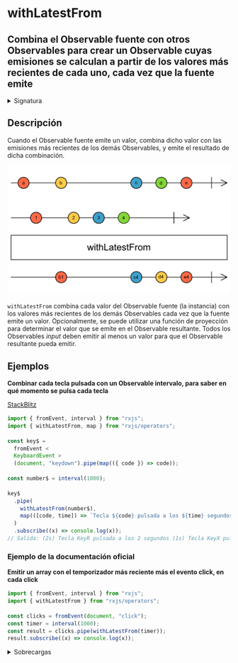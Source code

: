 # withLatestFrom

<h2 class="subtitle"> Combina el Observable fuente con otros Observables para crear un Observable cuyas emisiones se calculan a partir de los valores más recientes de cada uno, cada vez que la fuente emite
</h2>

<details>
<summary>Signatura</summary>

### Firma

`withLatestFrom<T, R>(...args: any[]): OperatorFunction<T, R>`

### Parámetros

<table>
<tr><td>args</td><td>Tipo: <code>any[]</code>.</td></tr>
</table>

### Retorna

`OperatorFunction<T, R>`: Un Observable de valores proyectados de cada Observable _input_, o un array de los valores más recientes de cada Observable _input_.

</details>

## Descripción

Cuando el Observable fuente emite un valor, combina dicho valor con las emisiones más recientes de los demás Observables, y emite el resultado de dicha combinación.

<img src="assets/images/marble-diagrams/join-creation/withLatestFrom.png" alt="Diagrama de canicas del operador withLatestFrom">

`withLatestFrom` combina cada valor del Observable fuente (la instancia) con los valores más recientes de los demás Observables cada vez que la fuente emite un valor. Opcionalmente, se puede utilizar una función de proyección para determinar el valor que se emite en el Observable resultante. Todos los Observables _input_ deben emitir al menos un valor para que el Observable resultante pueda emitir.

## Ejemplos

**Combinar cada tecla pulsada con un Observable intervalo, para saber en qué momento se pulsa cada tecla**

<a target="_blank" href="https://stackblitz.com/edit/docu-rxjs-withlatestfrom?file=index.ts">StackBlitz</a>

```javascript
import { fromEvent, interval } from "rxjs";
import { withLatestFrom, map } from "rxjs/operators";

const key$ =
  fromEvent <
  KeyboardEvent >
  (document, "keydown").pipe(map(({ code }) => code));

const number$ = interval(1000);

key$
  .pipe(
    withLatestFrom(number$),
    map(([code, time]) => `Tecla ${code} pulsada a los ${time} segundos`)
  )
  .subscribe((x) => console.log(x));
// Salida: (2s) Tecla KeyR pulsada a los 2 segundos (1s) Tecla KeyX pulsada a los 3 segundos...
```

### Ejemplo de la documentación oficial

**Emitir un array con el temporizador más reciente más el evento click, en cada click**

```javascript
import { fromEvent, interval } from "rxjs";
import { withLatestFrom } from "rxjs/operators";

const clicks = fromEvent(document, "click");
const timer = interval(1000);
const result = clicks.pipe(withLatestFrom(timer));
result.subscribe((x) => console.log(x));
```

<details>
<summary>Sobrecargas</summary>
<div class="overload-container">

<div class="overload-section">

### Firma

`withLatestFrom(project: (v1: T) => R): OperatorFunction<T, R>`

### Parámetros

<table>
<tr><td>project</td><td>Tipo: <code>(v1: T) => R</code>.</td></tr>
</table>

### Retorna

`OperatorFunction<T, R>`

</div>

<div class="overload-section">

### Firma

`withLatestFrom(source2: O2, project: (v1: T, v2: ObservedValueOf<O2>) => R): OperatorFunction<T, R>`

### Parámetros

<table>

<tr><td>v2</td><td>Tipo: <code>O2</code>.</td></tr>
<tr><td>project</td><td>Tipo: <code>(v1: T, v2: ObservedValueOf) => R</code>.</td></tr>
</table>

### Retorna

`OperatorFunction<T, R>`

</div>

<div class="overload-section">

### Firma

`withLatestFrom(v2: O2, v3: O3, project: (v1: T, v2: ObservedValueOf<O2>, v3: ObservedValueOf<O3>) => R): OperatorFunction<T, R>`

### Parámetros

<table>
<tr><td>v2</td><td>Tipo: <code>O2</code>.</td></tr>
<tr><td>v3</td><td>Tipo: <code>O3</code>.</td></tr>
<tr><td>project</td><td>Tipo: <code>(v1: T, v2: ObservedValueOf, v3: ObservedValueOf) => R</code>.</td></tr>
</table>

### Retorna

`OperatorFunction<T, R>`

</div>

<div class="overload-section">

### Firma

`withLatestFrom(v2: O2, v3: O3, v4: O4, project: (v1: T, v2: ObservedValueOf<O2>, v3: ObservedValueOf<O3>, v4: ObservedValueOf<O4>) => R): OperatorFunction<T, R>`

### Parámetros

<table>
<tr><td>v2</td><td>Tipo: <code>O2</code>.</td></tr>
<tr><td>v3</td><td>Tipo: <code>O3</code>.</td></tr>
<tr><td>v4</td><td>Tipo: <code>O4</code>.</td></tr>
<tr><td>project</td><td>Tipo: <code>(v1: T, v2: ObservedValueOf, v3: ObservedValueOf, v4: ObservedValueOf) => R</code>.</td></tr>
</table>

### Retorna

`OperatorFunction<T, R>`

</div>

<div class="overload-section">

### Firma

`withLatestFrom(v2: O2, v3: O3, v4: O4, v5: O5, project: (v1: T, v2: ObservedValueOf<O2>, v3: ObservedValueOf<O3>, v4: ObservedValueOf<O4>, v5: ObservedValueOf<O5>) => R): OperatorFunction<T, R>`

### Parámetros

<table>
<tr><td>v2</td><td>Tipo: <code>O2</code>.</td></tr>
<tr><td>v3</td><td>Tipo: <code>O3</code>.</td></tr>
<tr><td>v4</td><td>Tipo: <code>O4</code>.</td></tr>
<tr><td>v5</td><td>Tipo: <code>O5</code>.</td></tr>
<tr><td>project</td><td>Tipo: <code>(v1: T, v2: ObservedValueOf, v3: ObservedValueOf, v4: ObservedValueOf, v5: ObservedValueOf) => R</code>.</td></tr>
</table>

### Retorna

`OperatorFunction<T, R>`

</div>

<div class="overload-section">

### Firma

`withLatestFrom(v2: O2, v3: O3, v4: O4, v5: O5, v6: O6, project: (v1: T, v2: ObservedValueOf<O2>, v3: ObservedValueOf<O3>, v4: ObservedValueOf<O4>, v5: ObservedValueOf<O5>, v6: ObservedValueOf<O6>) => R): OperatorFunction<T, R>`

### Parámetros

<table>
<tr><td>v2</td><td>Tipo: <code>O2</code>.</td></tr>
<tr><td>v3</td><td>Tipo: <code>O3</code>.</td></tr>
<tr><td>v4</td><td>Tipo: <code>O4</code>.</td></tr>
<tr><td>v5</td><td>Tipo: <code>O5</code>.</td></tr>
<tr><td>v6</td><td>Tipo: <code>O6</code>.</td></tr>
<tr><td>project</td><td>Tipo: <code>(v1: T, v2: ObservedValueOf, v3: ObservedValueOf, v4: ObservedValueOf, v5: ObservedValueOf, v6: ObservedValueOf) => R</code>.</td></tr>
</table>

### Retorna

`OperatorFunction<T, R>`

</div>

<div class="overload-section">

### Firma

`withLatestFrom(source2: O2): OperatorFunction<T, [T, ObservedValueOf<O2>]>`

### Parámetros

<table>
<tr><td>source2</td><td>Tipo: <code>O2</code>.</td></tr>
</table>

### Retorna

`OperatorFunction<T, [T, ObservedValueOf<O2>]>`

</div>

<div class="overload-section">

### Firma

`withLatestFrom(v2: O2, v3: O3): OperatorFunction<T, [T, ObservedValueOf<O2>, ObservedValueOf<O3>]>`

### Parámetros

<table>
<tr><td>v2</td><td>Tipo: <code>O2</code>.</td></tr>
<tr><td>v3</td><td>Tipo: <code>O3</code>.</td></tr>
</table>

### Retorna

`OperatorFunction<T, [T, ObservedValueOf<O2>, ObservedValueOf<O3>]>`

</div>

<div class="overload-section">

### Firma

`withLatestFrom(v2: O2, v3: O3, v4: O4): OperatorFunction<T, [T, ObservedValueOf<O2>, ObservedValueOf<O3>, ObservedValueOf<O4>]>`

### Parámetros

<table>
<tr><td>v2</td><td>Tipo: <code>O2</code>.</td></tr>
<tr><td>v3</td><td>Tipo: <code>O3</code>.</td></tr>
<tr><td>v4</td><td>Tipo: <code>O4</code>.</td></tr>
</table>

### Retorna

`OperatorFunction<T, [T, ObservedValueOf<O2>, ObservedValueOf<O3>, ObservedValueOf<O4>]>`

</div>

<div class="overload-section">

### Firma

`withLatestFrom(v2: O2, v3: O3, v4: O4, v5: O5): OperatorFunction<T, [T, ObservedValueOf<O2>, ObservedValueOf<O3>, ObservedValueOf<O4>, ObservedValueOf<O5>]>`

### Parámetros

<table>
<tr><td>v2</td><td>Tipo: <code>O2</code>.</td></tr>
<tr><td>v3</td><td>Tipo: <code>O3</code>.</td></tr>
<tr><td>v4</td><td>Tipo: <code>O4</code>.</td></tr>
<tr><td>v5</td><td>Tipo: <code>O5</code>.</td></tr>
</table>

### Retorna

`OperatorFunction<T, [T, ObservedValueOf<O2>, ObservedValueOf<O3>, ObservedValueOf<O4>, ObservedValueOf<O5>]>`

</div>

<div class="overload-section">

### Firma

`withLatestFrom(v2: O2, v3: O3, v4: O4, v5: O5, v6: O6): OperatorFunction<T, [T, ObservedValueOf<O2>, ObservedValueOf<O3>, ObservedValueOf<O4>, ObservedValueOf<O5>, ObservedValueOf<O6>]>`

### Parámetros

<table>
<tr><td>v2</td><td>Tipo: <code>O2</code>.</td></tr>
<tr><td>v3</td><td>Tipo: <code>O3</code>.</td></tr>
<tr><td>v4</td><td>Tipo: <code>O4</code>.</td></tr>
<tr><td>v5</td><td>Tipo: <code>O5</code>.</td></tr>
<tr><td>v6</td><td>Tipo: <code>O6</code>.</td></tr>
</table>

### Retorna

`OperatorFunction<T, [T, ObservedValueOf<O2>, ObservedValueOf<O3>, ObservedValueOf<O4>, ObservedValueOf<O5>, ObservedValueOf<O6>]>`

</div>

<div class="overload-section">

### Firma

`withLatestFrom(...observables: any[]): OperatorFunction<T, R>`

### Parámetros

<table>
<tr><td>observables</td><td>Tipo: <code>any[]</code>.</td></tr>
</table>

### Retorna

`OperatorFunction<T, R>`

</div>

<div class="overload-section">

### Firma

`withLatestFrom(array: any[]): OperatorFunction<T, R>`

### Parámetros

<table>
<tr><td>array</td><td>Tipo: <code>any[]</code>.</td></tr>
</table>

### Retorna

`OperatorFunction<T, R>`

</div>

<div class="overload-section">

### Firma

`withLatestFrom(array: any[], project: (...values: any[]) => R): OperatorFunction<T, R>`

### Parámetros

<table>
<tr><td>array</td><td>Tipo: <code>any[]</code>.</td></tr>
<tr><td>project</td><td>Tipo: <code>(...values: any[]) => R</code>.</td></tr>
</table>

### Retorna

`OperatorFunction<T, R>`

</div>

</div>

<div class="additional-section">

## Recursos adicionales

<a target="_blank" href="https://github.com/ReactiveX/rxjs/blob/master/src/internal/operators/withLatestFrom.ts">
<svg>
  <use xlink:href="/assets/icons/source.svg#source-code"></use>
</svg>
</a>
</div>

- <a target="_blank" href="https://rxjs.dev/api/operators/withLatestFrom">Documentación oficial en inglés</a>
